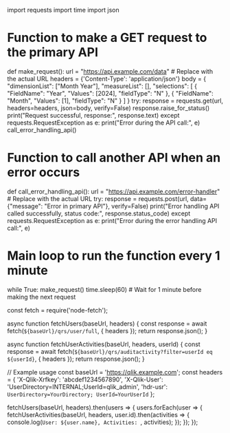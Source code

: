 import requests
import time
import json

# Function to make a GET request to the primary API
def make_request():
    url = "https://api.example.com/data"  # Replace with the actual URL
    headers = {'Content-Type': 'application/json'}
    body = {
        "dimensionList": ["Month Year"],
        "measureList": [],
        "selections": [
            {
                "FieldName": "Year",
                "Values": [2024],
                "fieldType": "N"
            },
            {
                "FieldName": "Month",
                "Values": [1],
                "fieldType": "N"
            }
        ]
    }
    try:
        response = requests.get(url, headers=headers, json=body, verify=False)
        response.raise_for_status()
        print("Request successful, response:", response.text)
    except requests.RequestException as e:
        print("Error during the API call:", e)
        call_error_handling_api()

# Function to call another API when an error occurs
def call_error_handling_api():
    url = "https://api.example.com/error-handler"  # Replace with the actual URL
    try:
        response = requests.post(url, data={"message": "Error in primary API"}, verify=False)
        print("Error handling API called successfully, status code:", response.status_code)
    except requests.RequestException as e:
        print("Error during the error handling API call:", e)

# Main loop to run the function every 1 minute
while True:
    make_request()
    time.sleep(60)  # Wait for 1 minute before making the next request



















const fetch = require('node-fetch');

async function fetchUsers(baseUrl, headers) {
    const response = await fetch(`${baseUrl}/qrs/user/full`, { headers });
    return response.json();
}

async function fetchUserActivities(baseUrl, headers, userId) {
    const response = await fetch(`${baseUrl}/qrs/auditactivity?filter=userId eq ${userId}`, { headers });
    return response.json();
}

// Example usage
const baseUrl = 'https://qlik.example.com';
const headers = {
    'X-Qlik-Xrfkey': 'abcdef1234567890',
    'X-Qlik-User': 'UserDirectory=INTERNAL;UserId=qlik_admin',
    'hdr-usr': `UserDirectory=YourDirectory; UserId=YourUserId`
};

fetchUsers(baseUrl, headers).then(users => {
    users.forEach(user => {
        fetchUserActivities(baseUrl, headers, user.id).then(activities => {
            console.log(`User: ${user.name}, Activities: `, activities);
        });
    });
});
